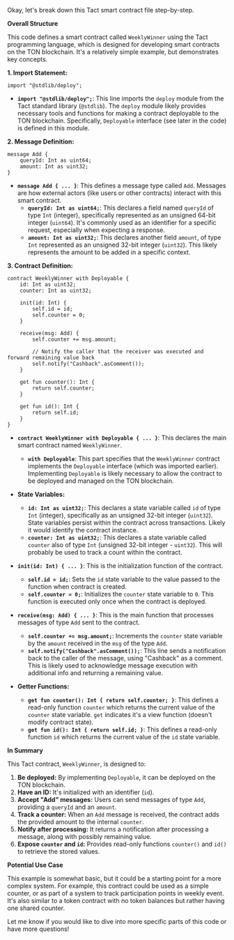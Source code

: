 Okay, let's break down this Tact smart contract file step-by-step.

**Overall Structure**

This code defines a smart contract called `WeeklyWinner` using the Tact programming language, which is designed for developing smart contracts on the TON blockchain. It's a relatively simple example, but demonstrates key concepts.

**1. Import Statement:**

```tact
import "@stdlib/deploy";
```

- **`import "@stdlib/deploy";`**: This line imports the `deploy` module from the Tact standard library (`@stdlib`). The `deploy` module likely provides necessary tools and functions for making a contract deployable to the TON blockchain. Specifically, `Deployable` interface (see later in the code) is defined in this module.

**2. Message Definition:**

```tact
message Add {
    queryId: Int as uint64;
    amount: Int as uint32;
}
```

- **`message Add { ... }`**: This defines a message type called `Add`. Messages are how external actors (like users or other contracts) interact with this smart contract.
    - **`queryId: Int as uint64;`**: This declares a field named `queryId` of type `Int` (integer), specifically represented as an unsigned 64-bit integer (`uint64`). It's commonly used as an identifier for a specific request, especially when expecting a response.
    - **`amount: Int as uint32;`**: This declares another field `amount`, of type `Int` represented as an unsigned 32-bit integer (`uint32`). This likely represents the amount to be added in a specific context.

**3. Contract Definition:**

```tact
contract WeeklyWinner with Deployable {
    id: Int as uint32;
    counter: Int as uint32;

    init(id: Int) {
        self.id = id;
        self.counter = 0;
    }

    receive(msg: Add) {
        self.counter += msg.amount;

        // Notify the caller that the receiver was executed and forward remaining value back
        self.notify("Cashback".asComment());
    }

    get fun counter(): Int {
        return self.counter;
    }

    get fun id(): Int {
        return self.id;
    }
}
```

- **`contract WeeklyWinner with Deployable { ... }`**: This declares the main smart contract named `WeeklyWinner`.

    - **`with Deployable`**: This part specifies that the `WeeklyWinner` contract implements the `Deployable` interface (which was imported earlier). Implementing `Deployable` is likely necessary to allow the contract to be deployed and managed on the TON blockchain.

- **State Variables:**

    - **`id: Int as uint32;`**: This declares a state variable called `id` of type `Int` (integer), specifically as an unsigned 32-bit integer (`uint32`). State variables persist within the contract across transactions. Likely it would identify the contract instance.
    - **`counter: Int as uint32;`**: This declares a state variable called `counter` also of type `Int` (unsigned 32-bit integer - `uint32`). This will probably be used to track a count within the contract.

- **`init(id: Int) { ... }`**: This is the initialization function of the contract.

    - **`self.id = id;`**: Sets the `id` state variable to the value passed to the function when contract is created.
    - **`self.counter = 0;`**: Initializes the `counter` state variable to `0`. This function is executed only once when the contract is deployed.

- **`receive(msg: Add) { ... }`**: This is the main function that processes messages of type `Add` sent to the contract.

    - **`self.counter += msg.amount;`**: Increments the `counter` state variable by the `amount` received in the `msg` of the type `Add`.
    - **`self.notify("Cashback".asComment());`**: This line sends a notification back to the caller of the message, using "Cashback" as a comment. This is likely used to acknowledge message execution with additional info and returning a remaining value.

- **Getter Functions:**
    - **`get fun counter(): Int { return self.counter; }`**: This defines a read-only function `counter` which returns the current value of the `counter` state variable. `get` indicates it's a view function (doesn't modify contract state).
    - **`get fun id(): Int { return self.id; }`**: This defines a read-only function `id` which returns the current value of the `id` state variable.

**In Summary**

This Tact contract, `WeeklyWinner`, is designed to:

1.  **Be deployed:** By implementing `Deployable`, it can be deployed on the TON blockchain.
2.  **Have an ID:** It's initialized with an identifier (`id`).
3.  **Accept "Add" messages:** Users can send messages of type `Add`, providing a `queryId` and an `amount`.
4.  **Track a counter:** When an `Add` message is received, the contract adds the provided amount to the internal `counter`.
5.  **Notify after processing:** It returns a notification after processing a message, along with possibly remaining value.
6.  **Expose `counter` and `id`:** Provides read-only functions `counter()` and `id()` to retrieve the stored values.

**Potential Use Case**

This example is somewhat basic, but it could be a starting point for a more complex system. For example, this contract could be used as a simple counter, or as part of a system to track participation points in weekly event. It's also similar to a token contract with no token balances but rather having one shared counter.

Let me know if you would like to dive into more specific parts of this code or have more questions!
